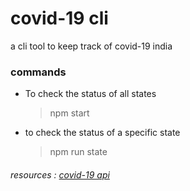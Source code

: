 # covid-19 cli

a cli tool to keep track of covid-19 india

### commands

- To check the status of all states
  > npm start
- to check the status of a specific state
  > npm run state <stateName>

###### resources : [covid-19 api](https://api.covid19india.org/)
